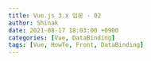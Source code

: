 ```yaml
---
title: Vue.js 3.x 입문 - 02
author: Shinak
date: 2021-08-17 18:03:00 +0900
categories: [Vue, DataBinding]
tags: [Vue, HowTo, Front, DataBinding]
---
```


